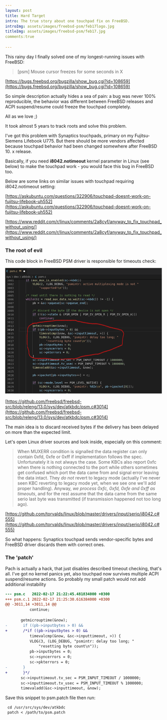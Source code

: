 ```yaml
---
layout: post
title: Hard Target
intro: The true story about one touchpad fix on FreeBSD.    
introImg: assets/images/freebsd-psm/feb17logo.jpg
titleImg: assets/images/freebsd-psm/feb17.jpg
comments:true

---
```


This rainy day I finally solved one of my longest-running issues with FreeBSD:

> [psm] Mouse cursor freezes for some seconds in X

[https://bugs.freebsd.org/bugzilla/show_bug.cgi?id=108659](https://bugs.freebsd.org/bugzilla/show_bug.cgi?id=108659)

So simple description actually hides a sea of pain: a bug was never 100% reproducible, the behavior was different between FreeBSD releases and  ACPI suspend/resume could freeze the touchpad completely. 

All as we love ;) 

It took almost 5 years to track roots and solve this problem.

I've got this problem with Synaptics touchpads, primary on my Fujitsu-Siemens Lifebook U775.
But there should be more vendors affected because touchpad behavior had been changed somewhere after FreeBSD 10. x release.

Basically, if you need **i8042.notimeout** kernel parameter in Linux (see below) to make the touchpad work - you would face this bug in FreeBSD too.

Below are some links on similar issues with touchpad requiring i8042.notimeout setting:

[https://askubuntu.com/questions/322906/touchpad-doesnt-work-on-fujitsu-lifebook-uh552](https://askubuntu.com/questions/322906/touchpad-doesnt-work-on-fujitsu-lifebook-uh552)

[https://www.reddit.com/r/linux/comments/2a8cyf/anyway_to_fix_touchpad_without_using/](https://www.reddit.com/r/linux/comments/2a8cyf/anyway_to_fix_touchpad_without_using/)


### The root of evil

This code block in FreeBSD PSM driver is responsible for timeouts check:

 ![Source Sample](/assets/images/freebsd-psm/freebsd-psm-screen1.png)

[https://github.com/freebsd/freebsd-src/blob/releng/13.0/sys/dev/atkbdc/psm.c#3014](https://github.com/freebsd/freebsd-src/blob/releng/13.0/sys/dev/atkbdc/psm.c#3014)

The main idea is to discard received bytes if the delivery has been delayed on more than the expected limit.

Let's open Linux driver sources and look inside, especially on this comment:

 
>  When MUXERR condition is signalled the data register can only contain
>  0xfd, 0xfe or 0xff if implementation follows the spec. Unfortunately
>  it is not always the case. Some KBCs also report 0xfc when there is
>  nothing connected to the port while others sometimes get confused which
>  port the data came from and signal error leaving the data intact. They
>  _do not_ revert to legacy mode (actually I've never seen KBC reverting
>  to legacy mode yet, when we see one we'll add proper handling).
>  Anyway, *we process 0xfc, 0xfd, 0xfe and 0xff as timeouts*, and for the
>  rest assume that the data came from the same serio last byte
>  was transmitted (if transmission happened not too long ago).
 

[https://github.com/torvalds/linux/blob/master/drivers/input/serio/i8042.c#555](https://github.com/torvalds/linux/blob/master/drivers/input/serio/i8042.c#555)


So what happens: Synaptics touchpad sends vendor-specific bytes and FreeBSD driver discards them with correct ones. 


### The 'patch'

Pach is actually a hack, that just disables described timeout checking, that's all.
I've got no kernel panics yet, also touchpad now survives multiple ACPI suspend/resume actions.
So probably my small patch would not add additional instability





 ```diff
--- psm.c	2022-02-17 21:22:45.481834000 +0300
+++ psm.c.1	2022-02-17 21:25:30.616384000 +0300
@@ -3011,14 +3011,14 @@
 			continue;
 
 		getmicrouptime(&now);
-		if ((pb->inputbytes > 0) &&
+		/*if ((pb->inputbytes > 0) &&
 		    timevalcmp(&now, &sc->inputtimeout, >)) {
 			VLOG(3, (LOG_DEBUG, "psmintr: delay too long; "
 			    "resetting byte count\n"));
 			pb->inputbytes = 0;
 			sc->syncerrors = 0;
 			sc->pkterrors = 0;
-		}
+		}*/
 		sc->inputtimeout.tv_sec = PSM_INPUT_TIMEOUT / 1000000;
 		sc->inputtimeout.tv_usec = PSM_INPUT_TIMEOUT % 1000000;
 		timevaladd(&sc->inputtimeout, &now);
```
Save this snippet to psm.patch file then run:

```
 cd /usr/src/sys/dev/atkbdc
 patch < /path/to/psm.patch
```
